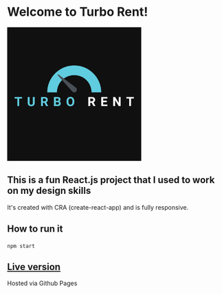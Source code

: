 # Welcome to Turbo Rent!

<img src="./src/images/turbo_rent.png" alt="Turbo Rent logo" height="312"/>

## This is a fun React.js project that I used to work on my design skills

It's created with CRA (create-react-app) and is fully responsive.

## How to run it

`npm start`

## <a href="https://dukecoding.github.io/turbo-rent/">Live version</a>

Hosted via Github Pages
